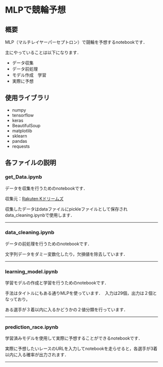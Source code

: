 # MLPで競輪予想
## 概要
MLP（マルチレイヤーパーセプトロン）で競輪を予想するnotebookです．
<p>主にやっていることは以下になります．</p>

* データ収集
* データ前処理
* モデル作成　学習
* 実際に予想

## 使用ライブラリ
* numpy
* tensorflow
* keras
* BeautifulSoup
* matplotlib
* sklearn
* pandas
* requests

## 各ファイルの説明
### get_Data.ipynb
データを収集を行うためのnotebookです．
<p>
収集元：<a href="https://keirin.kdreams.jp/">Rakuten Kドリームズ</a>
</p>
収集したデータはdataファイルにpickleファイルとして保存されdata_cleaning.ipynbで使用します．

*****

### data_cleaning.ipynb
データの前処理を行うためのnotebookです．
<p>文字列データをダミー変数化したり，欠損値を除去しています．</p>

*****

### learning_model.ipynb
学習モデルの作成と学習を行うためのnotebookです．
<p>手法はタイトルにもある通りMLPを使っています．　入力は29個，出力は２個となっており，</p>
<p>ある選手が３着以内に入るかどうかの２値分類を行っています．</p>

*****

### prediction_race.ipynb
学習済みモデルを使用して実際に予想することができるnotebookです．
<p>実際に予想したいレースのURLを入力してnotebookを走らせると，各選手が3着以内に入る確率が出力されます．</p>

*****


